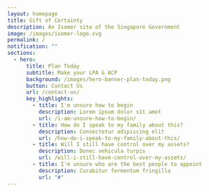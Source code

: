 ```yaml
---
layout: homepage
title: Gift of Certainty
description: An Isomer site of the Singapore Government
image: /images/isomer-logo.svg
permalink: /
notification: ""
sections:
  - hero:
      title: Plan Today
      subtitle: Make your LPA & ACP
      background: /images/hero-banner-plan-today.png
      button: Contact Us
      url: /contact-us/
      key_highlights:
        - title: I'm unsure how to begin
          description: Lorem ipsum dolor sit amet
          url: /i-am-unsure-how-to-begin/
        - title: How do I speak to my family about this?
          description: Consectetur adipiscing elit
          url: /how-do-i-speak-to-my-family-about-this/
        - title: Will I still have control over my assets?
          description: Donec vehicula turpis
          url: /will-i-still-have-control-over-my-assets/
        - title: I'm unsure who are the best people to appoint
          description: Curabitur fermentum fringilla
          url: "#"
---
```

